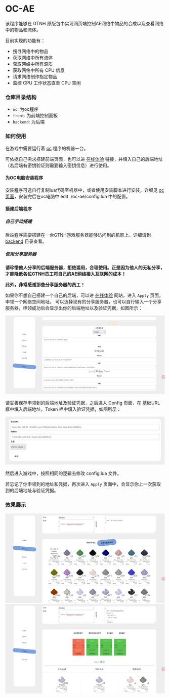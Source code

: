 # OC-AE

该程序能够在 GTNH 原版包中实现网页端控制AE网络中物品的合成以及查看网络中的物品和流体。

目前实现的功能有：

* 搜寻网络中的物品
* 获取网络中所有流体
* 获取网络中所有源质
* 获取网络中所有 CPU 信息
* 请求网络制作指定物品
* 监控 CPU 工作状态直至 CPU 空闲

### 仓库目录结构

* `oc`: 为oc程序
* `front`: 为前端控制面板
* `backend`: 为后端

### 如何使用


在游戏中需要运行着 [oc](./oc) 程序的机器一台。

可依据自己需求搭建前端页面，也可以进 [在线体验](https://blog.smileyik.eu.org/oc-ae/) 链接，并填入自己的后端地址（若后端有密钥验证则需要输入密钥信息）进行使用。

#### 为OC电脑安装程序

安装程序可选自行复制lua代码至机器中，或者使用安装脚本进行安装，详细见 [oc页面](./oc/README.MD)，安装完后在oc电脑中 edit ./oc-ae/config.lua 中的配置。

#### 搭建后端程序

##### 自己手动搭建

后端程序需要搭建在一台GTNH游戏服务器能够访问到的机器上。详细请到 [backend](./backend) 目录查看。

##### 使用分享服务器

**请珍惜他人分享的后端服务器，拒绝滥用，合理使用。正是因为他人的无私分享，才能降低各位GTNH员工将自己的AE网络接入互联网的成本！**

**此外，非常感谢那些分享服务器的员工！**

如果你不想自己搭建一个自己的后端，可以进 [在线体验](https://blog.smileyik.eu.org/oc-ae/) 网站，进入 `Apply` 页面，申领一个网络空间地址。
可以选择现有的分享服务器，也可以自行输入一个分享服务器，申领成功后会显示出你的后端地址以及验证凭据，如图所示：

![申领成功](./docs/3.png)

请妥善保存申领到的后端地址及验证凭据，之后进入 Config 页面，在 基础URL 框中填入后端地址，Token 栏中填入验证凭据，如图所示：

![填入配置](./docs/4.png)

然后进入游戏中，按照相同的逻辑去修改 config.lua 文件。

若忘记了你申领到的地址和凭据，再次进入 `Apply` 页面中，会显示你上一次获取到的后端地址与验证凭据。

### 效果展示

![cpus](./docs/1.png)
![items](./docs/2.png)
